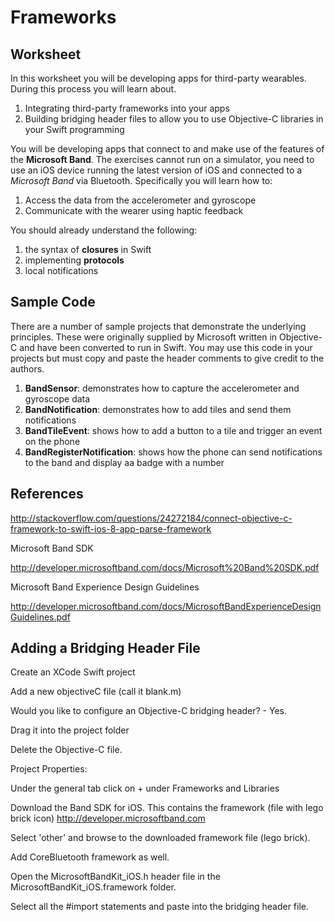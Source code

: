# Frameworks
## Worksheet

In this worksheet you will be developing apps for third-party wearables. During this process you will learn about.

1. Integrating third-party frameworks into your apps
2. Building bridging header files to allow you to use Objective-C libraries in your Swift programming

You will be developing apps that connect to and make use of the features of the **Microsoft Band**. The exercises cannot run on a simulator, you need to use an iOS device running the latest version of iOS and connected to a *Microsoft Band* via Bluetooth. Specifically you will learn how to:

1. Access the data from the accelerometer and gyroscope
2. Communicate with the wearer using haptic feedback

You should already understand the following:

1. the syntax of **closures** in Swift
2. implementing **protocols**
3. local notifications

## Sample Code

There are a number of sample projects that demonstrate the underlying principles. These were originally supplied by Microsoft written in Objective-C and have been converted to run in Swift. You may use this code in your projects but must copy and paste the header comments to give credit to the authors.

1. **BandSensor**: demonstrates how to capture the accelerometer and gyroscope data
2. **BandNotification**: demonstrates how to add tiles and send them notifications
3. **BandTileEvent**: shows how to add a button to a tile and trigger an event on the phone
4. **BandRegisterNotification**: shows how the phone can send notifications to the band and display aa badge with a number

## References

http://stackoverflow.com/questions/24272184/connect-objective-c-framework-to-swift-ios-8-app-parse-framework

Microsoft Band SDK

http://developer.microsoftband.com/docs/Microsoft%20Band%20SDK.pdf

Microsoft Band Experience Design Guidelines

http://developer.microsoftband.com/docs/MicrosoftBandExperienceDesignGuidelines.pdf

## Adding a Bridging Header File

Create an XCode Swift project

Add a new objectiveC file (call it blank.m)

Would you like to configure an Objective-C bridging header? - Yes.

Drag it into the project folder

Delete the Objective-C file.

Project Properties:

Under the general tab click on + under Frameworks and Libraries

Download the Band SDK for iOS. This contains the framework (file with lego brick icon) http://developer.microsoftband.com

Select 'other' and browse to the downloaded framework file (lego brick).

Add CoreBluetooth framework as well.

Open the MicrosoftBandKit_iOS.h header file in the MicrosoftBandKit_iOS.framework folder.

Select all the #import statements and paste into the bridging header file.

